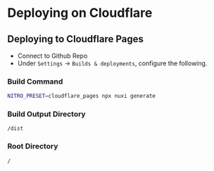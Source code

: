 # Deploying on Cloudflare

## Deploying to Cloudflare Pages

* Connect to Github Repo
* Under `Settings` -> `Builds & deployments`, configure the following.

### Build Command
```bash
NITRO_PRESET=cloudflare_pages npx nuxi generate
```

### Build Output Directory
```
/dist
```

### Root Directory
```
/
```
